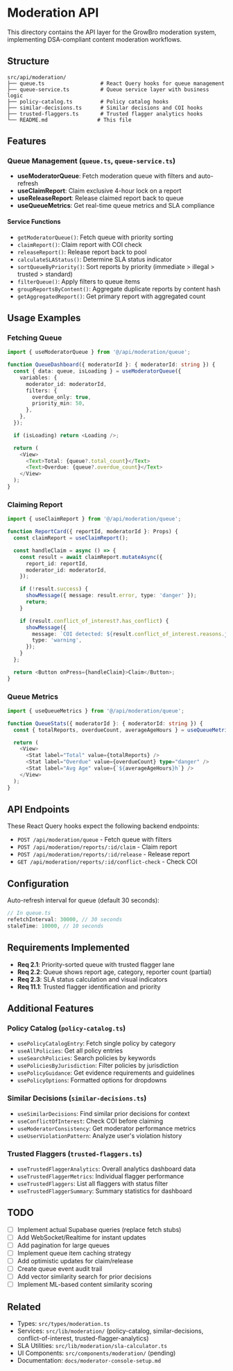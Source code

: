 # Moderation API

This directory contains the API layer for the GrowBro moderation system, implementing DSA-compliant content moderation workflows.

## Structure

```
src/api/moderation/
├── queue.ts                  # React Query hooks for queue management
├── queue-service.ts          # Queue service layer with business logic
├── policy-catalog.ts         # Policy catalog hooks
├── similar-decisions.ts      # Similar decisions and COI hooks
├── trusted-flaggers.ts       # Trusted flagger analytics hooks
└── README.md                # This file
```

## Features

### Queue Management (`queue.ts`, `queue-service.ts`)

- **useModeratorQueue**: Fetch moderation queue with filters and auto-refresh
- **useClaimReport**: Claim exclusive 4-hour lock on a report
- **useReleaseReport**: Release claimed report back to queue
- **useQueueMetrics**: Get real-time queue metrics and SLA compliance

#### Service Functions

- `getModeratorQueue()`: Fetch queue with priority sorting
- `claimReport()`: Claim report with COI check
- `releaseReport()`: Release report back to pool
- `calculateSLAStatus()`: Determine SLA status indicator
- `sortQueueByPriority()`: Sort reports by priority (immediate > illegal > trusted > standard)
- `filterQueue()`: Apply filters to queue items
- `groupReportsByContent()`: Aggregate duplicate reports by content hash
- `getAggregatedReport()`: Get primary report with aggregated count

## Usage Examples

### Fetching Queue

```typescript
import { useModeratorQueue } from '@/api/moderation/queue';

function QueueDashboard({ moderatorId }: { moderatorId: string }) {
  const { data: queue, isLoading } = useModeratorQueue({
    variables: {
      moderator_id: moderatorId,
      filters: {
        overdue_only: true,
        priority_min: 50,
      },
    },
  });

  if (isLoading) return <Loading />;

  return (
    <View>
      <Text>Total: {queue?.total_count}</Text>
      <Text>Overdue: {queue?.overdue_count}</Text>
    </View>
  );
}
```

### Claiming Report

```typescript
import { useClaimReport } from '@/api/moderation/queue';

function ReportCard({ reportId, moderatorId }: Props) {
  const claimReport = useClaimReport();

  const handleClaim = async () => {
    const result = await claimReport.mutateAsync({
      report_id: reportId,
      moderator_id: moderatorId,
    });

    if (!result.success) {
      showMessage({ message: result.error, type: 'danger' });
      return;
    }

    if (result.conflict_of_interest?.has_conflict) {
      showMessage({
        message: `COI detected: ${result.conflict_of_interest.reasons.join(', ')}`,
        type: 'warning',
      });
    }
  };

  return <Button onPress={handleClaim}>Claim</Button>;
}
```

### Queue Metrics

```typescript
import { useQueueMetrics } from '@/api/moderation/queue';

function QueueStats({ moderatorId }: { moderatorId: string }) {
  const { totalReports, overdueCount, averageAgeHours } = useQueueMetrics(moderatorId);

  return (
    <View>
      <Stat label="Total" value={totalReports} />
      <Stat label="Overdue" value={overdueCount} type="danger" />
      <Stat label="Avg Age" value={`${averageAgeHours}h`} />
    </View>
  );
}
```

## API Endpoints

These React Query hooks expect the following backend endpoints:

- `POST /api/moderation/queue` - Fetch queue with filters
- `POST /api/moderation/reports/:id/claim` - Claim report
- `POST /api/moderation/reports/:id/release` - Release report
- `GET /api/moderation/reports/:id/conflict-check` - Check COI

## Configuration

Auto-refresh interval for queue (default 30 seconds):

```typescript
// In queue.ts
refetchInterval: 30000, // 30 seconds
staleTime: 10000, // 10 seconds
```

## Requirements Implemented

- **Req 2.1**: Priority-sorted queue with trusted flagger lane
- **Req 2.2**: Queue shows report age, category, reporter count (partial)
- **Req 2.3**: SLA status calculation and visual indicators
- **Req 11.1**: Trusted flagger identification and priority

## Additional Features

### Policy Catalog (`policy-catalog.ts`)

- `usePolicyCatalogEntry`: Fetch single policy by category
- `useAllPolicies`: Get all policy entries
- `useSearchPolicies`: Search policies by keywords
- `usePoliciesByJurisdiction`: Filter policies by jurisdiction
- `usePolicyGuidance`: Get evidence requirements and guidelines
- `usePolicyOptions`: Formatted options for dropdowns

### Similar Decisions (`similar-decisions.ts`)

- `useSimilarDecisions`: Find similar prior decisions for context
- `useConflictOfInterest`: Check COI before claiming
- `useModeratorConsistency`: Get moderator performance metrics
- `useUserViolationPattern`: Analyze user's violation history

### Trusted Flaggers (`trusted-flaggers.ts`)

- `useTrustedFlaggerAnalytics`: Overall analytics dashboard data
- `useTrustedFlaggerMetrics`: Individual flagger performance
- `useTrustedFlaggers`: List all flaggers with status filter
- `useTrustedFlaggerSummary`: Summary statistics for dashboard

## TODO

- [ ] Implement actual Supabase queries (replace fetch stubs)
- [ ] Add WebSocket/Realtime for instant updates
- [ ] Add pagination for large queues
- [ ] Implement queue item caching strategy
- [ ] Add optimistic updates for claim/release
- [ ] Create queue event audit trail
- [ ] Add vector similarity search for prior decisions
- [ ] Implement ML-based content similarity scoring

## Related

- Types: `src/types/moderation.ts`
- Services: `src/lib/moderation/` (policy-catalog, similar-decisions, conflict-of-interest, trusted-flagger-analytics)
- SLA Utilities: `src/lib/moderation/sla-calculator.ts`
- UI Components: `src/components/moderation/` (pending)
- Documentation: `docs/moderator-console-setup.md`
